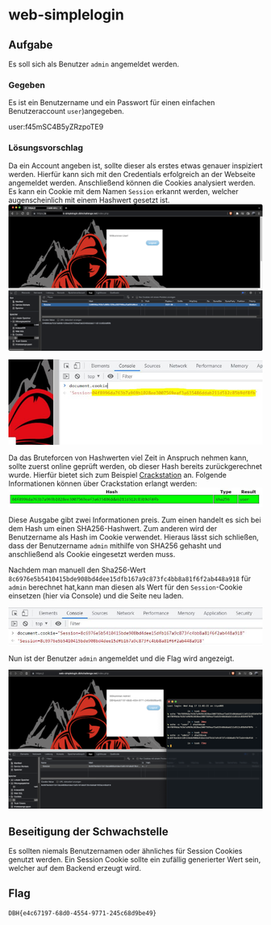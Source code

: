 # web-simplelogin

## Aufgabe
Es soll sich als Benutzer `admin` angemeldet werden.

### Gegeben

Es ist ein Benutzername und ein Passwort für einen einfachen Benutzeraccount `user`)angegeben.

user:f45mSC4B5yZRzpoTE9

### Lösungsvorschlag

Da ein Account angeben ist, sollte dieser als erstes etwas genauer inspiziert werden. 
Hierfür kann sich mit den Credentials erfolgreich an der Webseite  angemeldet werden. Anschließend können die Cookies analysiert werden. Es kann ein Cookie mit dem Namen `Session` erkannt werden, welcher augenscheinlich mit einem Hashwert gesetzt ist.
![Logged in als user](screenshots/1-angemeldet-als-user.png)

![Session Cookie](screenshots/2-cookie.JPG)

Da das Bruteforcen von Hashwerten viel Zeit in Anspruch nehmen kann, sollte zuerst online geprüft werden, ob dieser Hash bereits zurückgerechnet wurde. Hierfür bietet sich zum Beispiel [Crackstation](https://crackstation.net/) an. Folgende Informationen können über Crackstation erlangt werden:
![Crackstation screenshot](screenshots/2-crackstation.JPG)


Diese Ausgabe gibt zwei Informationen preis. Zum einen handelt es sich bei dem Hash um einen SHA256-Hashwert.
Zum anderen wird der Benutzername als Hash im Cookie verwendet. 
Hieraus lässt sich schließen, dass der Benutzername `admin` mithilfe von SHA256 gehasht und anschließend als Cookie eingesetzt werden muss.

Nachdem man manuell den Sha256-Wert `8c6976e5b5410415bde908bd4dee15dfb167a9c873fc4bb8a81f6f2ab448a918` für `admin` berechnet hat,kann man diesen als Wert für den `Session`-Cookie einsetzen (hier via Console) und die Seite neu laden.

![Session Cookie](screenshots/2-set_cookie.JPG)

Nun ist der Benutzer `admin` angemeldet und die Flag wird angezeigt.

![Angemeldet als Admin](screenshots/1-angemeldet-als-admin.png)

## Beseitigung der Schwachstelle

Es sollten niemals Benutzernamen oder ähnliches für Session Cookies genutzt werden. Ein Session Cookie sollte ein zufällig generierter Wert sein, welcher auf dem Backend erzeugt wird.

## Flag
```
DBH{e4c67197-68d0-4554-9771-245c68d9be49}
```
